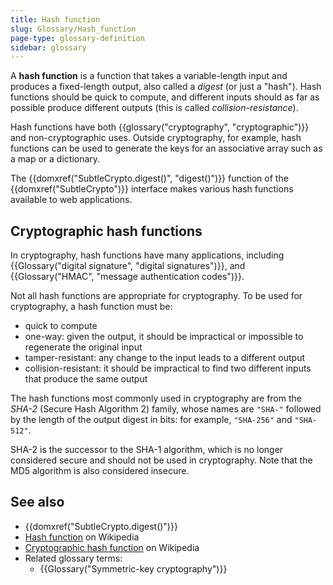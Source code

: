 ```yaml
---
title: Hash function
slug: Glossary/Hash_function
page-type: glossary-definition
sidebar: glossary
---
```


A **hash function** is a function that takes a variable-length input and produces a fixed-length output, also called a _digest_ (or just a "hash"). Hash functions should be quick to compute, and different inputs should as far as possible produce different outputs (this is called _collision-resistance_).

Hash functions have both {{glossary("cryptography", "cryptographic")}} and non-cryptographic uses. Outside cryptography, for example, hash functions can be used to generate the keys for an associative array such as a map or a dictionary.

The {{domxref("SubtleCrypto.digest()", "digest()")}} function of the {{domxref("SubtleCrypto")}} interface makes various hash functions available to web applications.

## Cryptographic hash functions

In cryptography, hash functions have many applications, including {{Glossary("digital signature", "digital signatures")}}, and {{Glossary("HMAC", "message authentication codes")}}.

Not all hash functions are appropriate for cryptography. To be used for cryptography, a hash function must be:

- quick to compute
- one-way: given the output, it should be impractical or impossible to regenerate the original input
- tamper-resistant: any change to the input leads to a different output
- collision-resistant: it should be impractical to find two different inputs that produce the same output

The hash functions most commonly used in cryptography are from the _SHA-2_ (Secure Hash Algorithm 2) family, whose names are `"SHA-"` followed by the length of the output digest in bits: for example, `"SHA-256"` and `"SHA-512"`.

SHA-2 is the successor to the SHA-1 algorithm, which is no longer considered secure and should not be used in cryptography. Note that the MD5 algorithm is also considered insecure.

## See also

- {{domxref("SubtleCrypto.digest()")}}
- [Hash function](https://en.wikipedia.org/wiki/Hash_function) on Wikipedia
- [Cryptographic hash function](https://en.wikipedia.org/wiki/Cryptographic_hash_function) on Wikipedia
- Related glossary terms:
  - {{Glossary("Symmetric-key cryptography")}}
